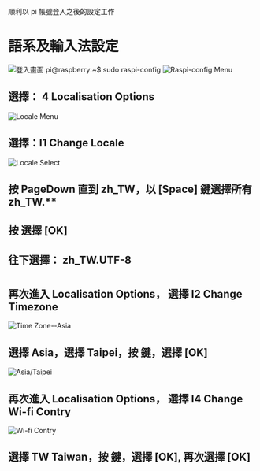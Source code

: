 順利以 pi 帳號登入之後的設定工作
# 語系及輸入法設定
![登入畫面](https://github.com/jumbokh/rpi_class/blob/master/Installation/image/first_login.JPG)
pi@raspberry:~$ sudo raspi-config
![Raspi-config Menu](https://github.com/jumbokh/rpi_class/blob/master/Installation/image/raspi-menu.JPG)
## 選擇： 4 Localisation Options
![Locale Menu](https://github.com/jumbokh/rpi_class/blob/master/Installation/image/Locale_menu.JPG)
## 選擇：I1 Change Locale
![Locale Select](https://github.com/jumbokh/rpi_class/blob/master/Installation/image/Locale_select.JPG)
## 按 PageDown 直到 zh_TW，以 [Space] 鍵選擇所有 zh_TW.**
## 按 <Tab> 選擇 [OK] 
## 往下選擇： zh_TW.UTF-8
#
## 再次進入 Localisation Options， 選擇 I2 Change Timezone
![Time Zone--Asia](https://github.com/jumbokh/rpi_class/blob/master/Installation/image/Timezone_Asia.JPG)
## 選擇 Asia，選擇 Taipei，按 <Tab> 鍵，選擇 [OK]
![Asia/Taipei](https://github.com/jumbokh/rpi_class/blob/master/Installation/image/Asia_Taipei.JPG)
## 再次進入 Localisation Options， 選擇 I4 Change Wi-fi Contry
![Wi-fi Contry](https://github.com/jumbokh/rpi_class/blob/master/Installation/image/Wifi-contry.JPG)
## 選擇 TW Taiwan，按 <Tab> 鍵，選擇 [OK], 再次選擇 [OK]
#

  
